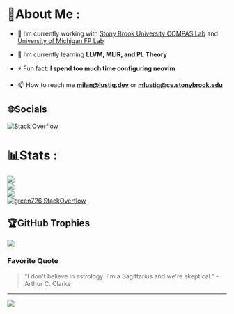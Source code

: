 # 💫About Me :
- 🔭 I’m currently working with [Stony Brook University COMPAS Lab](https://compas.cs.stonybrook.edu/) and [University of Michigan FP Lab](https://neurocy.notion.site/Future-of-Programming-Lab-241d162461a04064ae1fd9ae32bf4cb1)

- 🌱 I’m currently learning **LLVM, MLIR, and PL Theory**

- ⚡ Fun fact: **I spend too much time configuring neovim**

- 📫 How to reach me **milan@lustig.dev** or **mlustig@cs.stonybrook.edu**


## 🌐Socials
[![Stack Overflow](https://img.shields.io/badge/-Stackoverflow-FE7A16?logo=stack-overflow&logoColor=white&style=for-the-badge)](https://stackoverflow.com/users/13550188)

# 📊Stats :
![](https://github-readme-stats.vercel.app/api?username=green726&theme=nord&hide_border=false&include_all_commits=false&count_private=false)<br/>
![](https://github-readme-streak-stats.herokuapp.com/?user=green726&theme=nord&hide_border=false)<br/>
![](https://github-readme-stats.vercel.app/api/top-langs/?username=green726&theme=nord&hide_border=false&include_all_commits=false&count_private=false&layout=compact)<br/>
[![green726 StackOverflow](https://github-readme-stackoverflow.vercel.app/?userID=13550188&theme=dark)](https://stackoverflow.com/users/13550188/green726)

## 🏆GitHub Trophies
![](https://github-profile-trophy.vercel.app/?username=green726&theme=nord&no-frame=false&no-bg=false&margin-w=4)

### Favorite Quote
> "I don't believe in astrology. I'm a Sagittarius and we're skeptical." - Arthur C. Clarke

---
[![](https://visitcount.itsvg.in/api?id=green726&icon=0&color=0)](https://visitcount.itsvg.in)

 <!-- ## 💰You can help me by Donating
  [![BuyMeACoffee](https://img.shields.io/badge/Buy%20Me%20a%20Coffee-ffdd00?style=for-the-badge&logo=buy-me-a-coffee&logoColor=black)](https://buymeacoffee.com/green726) 

  -->
